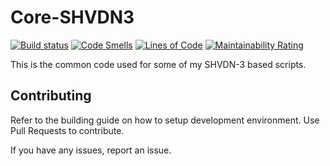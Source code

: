 # Core-SHVDN3

[![Build status](https://ci.appveyor.com/api/projects/status/ira9q4x79dciuc3l?svg=true)](https://ci.appveyor.com/project/WithLithum/core-shvdn3)
[![Code Smells](https://sonarcloud.io/api/project_badges/measure?project=WithLithum_core-shvdn3&metric=code_smells)](https://sonarcloud.io/dashboard?id=WithLithum_core-shvdn3)
[![Lines of Code](https://sonarcloud.io/api/project_badges/measure?project=WithLithum_core-shvdn3&metric=ncloc)](https://sonarcloud.io/dashboard?id=WithLithum_core-shvdn3)
[![Maintainability Rating](https://sonarcloud.io/api/project_badges/measure?project=WithLithum_core-shvdn3&metric=sqale_rating)](https://sonarcloud.io/dashboard?id=WithLithum_core-shvdn3)

This is the common code used for some of my SHVDN-3 based scripts.

## Contributing

Refer to the building guide on how to setup development environment. Use Pull Requests to contribute.

If you have any issues, report an issue.